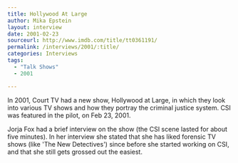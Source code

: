 ```yaml
---
title: Hollywood At Large
author: Mika Epstein
layout: interview
date: 2001-02-23
sourceurl: http://www.imdb.com/title/tt0361191/
permalink: /interviews/2001/:title/
categories: Interviews
tags: 
  - "Talk Shows"
  - 2001

---
```


In 2001, Court TV had a new show, Hollywood at Large, in which they look into various TV shows and how they portray the criminal justice system. CSI was featured in the pilot, on Feb 23, 2001.

Jorja Fox had a brief interview on the show (the CSI scene lasted for about five minutes). In her interview she stated that she has liked forensic TV shows (like 'The New Detectives') since before she started working on CSI, and that she still gets grossed out the easiest.
